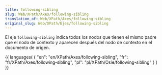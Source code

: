 ```yaml
---
title: following-sibling
slug: Web/XPath/Axes/following-sibling
translation_of: Web/XPath/Axes/following-sibling
original_slug: Web/XPath/Ejes/following-sibling
---
```

El eje `following-sibling` indica todos los nodos que tienen el mismo padre que el nodo de contexto y aparecen después del nodo de contexto en el documento de origen.

{{ languages( { "en": "en/XPath/Axes/following-sibling", "fr": "fr/XPath/Axes/following-sibling", "pl": "pl/XPath/Osie/following-sibling" } ) }}
